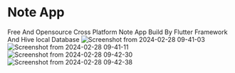 # Note App
Free And Opensource Cross Platform Note App Build By Flutter Framework And Hive local Database
![Screenshot from 2024-02-28 09-41-03](https://github.com/ahmed3zzt/Note-App/assets/124591295/e324f46d-3fdd-4c3a-8da6-77974fdc0e65)
![Screenshot from 2024-02-28 09-41-11](https://github.com/ahmed3zzt/Note-App/assets/124591295/fa0146b6-deba-4707-a83d-0dfce9f40d27)
![Screenshot from 2024-02-28 09-42-30](https://github.com/ahmed3zzt/Note-App/assets/124591295/fc8b7704-dac6-4603-a2ac-5d34241defb2)
![Screenshot from 2024-02-28 09-42-38](https://github.com/ahmed3zzt/Note-App/assets/124591295/da395850-1ec6-4e69-9ffc-5be489bdbe19)
